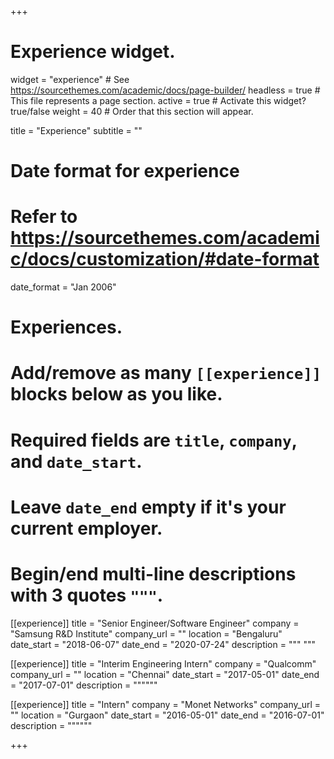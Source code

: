 +++
# Experience widget.
widget = "experience"  # See https://sourcethemes.com/academic/docs/page-builder/
headless = true  # This file represents a page section.
active = true  # Activate this widget? true/false
weight = 40  # Order that this section will appear.

title = "Experience"
subtitle = ""

# Date format for experience
#   Refer to https://sourcethemes.com/academic/docs/customization/#date-format
date_format = "Jan 2006"

# Experiences.
#   Add/remove as many `[[experience]]` blocks below as you like.
#   Required fields are `title`, `company`, and `date_start`.
#   Leave `date_end` empty if it's your current employer.
#   Begin/end multi-line descriptions with 3 quotes `"""`.
[[experience]]
  title = "Senior Engineer/Software Engineer"
  company = "Samsung R&D Institute"
  company_url = ""
  location = "Bengaluru"
  date_start = "2018-06-07"
  date_end = "2020-07-24"
  description = """
  """

  [[experience]]
  title = "Interim Engineering Intern"
  company = "Qualcomm"
  company_url = ""
  location = "Chennai"
  date_start = "2017-05-01"
  date_end = "2017-07-01"
  description = """"""

  [[experience]]
  title = "Intern"
  company = "Monet Networks"
  company_url = ""
  location = "Gurgaon"
  date_start = "2016-05-01"
  date_end = "2016-07-01"
  description = """"""

+++
